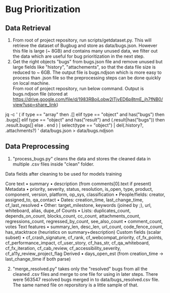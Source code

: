 # Bug Prioritization

## Data Retrieval 
1. From root of project repository, run scripts/getdataset.py. 
This will retrieve the dataset of Bugbug and store as data/bugs.json. However this file is large (~ 8GB) and contains many unused data, we filter out the data which are useful for bug prioritization in the next step.
2. Get the right objects "bugs" from bugs.json file and remove unused but large fields like "history", "attachements", so that the data file size is reduced to ~ 6GB. The output file is bugs.ndjson which is more easy to process than .json file so the preprocessing steps can be done quickly on local machine.  
From root of project repository, run below command. Output is bugs.ndjson file (stored at https://drive.google.com/file/d/1983RBoiLobw2ITjvED6p8tmE_jh7fNB0/view?usp=share_link)

jq -c '
  ( if type == "array"                          then .[]
    elif type == "object" and has("bugs")       then .bugs[]
    elif type == "object" and has("result") and (.result|has("bugs")) then .result.bugs[]
    else . end )
  | select(type == "object")
  | del(.history?, .attachments?)
' data/bugs.json > data/bugs.ndjson


## Data Preprocessing
1. "process_bugs.py" cleans the data and stores the cleaned data in multiple .csv files inside "clean" folder.

Data fields after cleaning to be used for models training

Core text
•	summary
•	description (from comments[0].text if present)
Metadata
•	priority, severity, status, resolution, is_open, type, product, component, version, platform, op_sys, classification
•	People/fields: creator, assigned_to, qa_contact
•	Dates: creation_time, last_change_time, cf_last_resolved
•	Other: target_milestone, keywords (joined by ;), url, whiteboard, alias, dupe_of
Counts
•	Lists: duplicates_count, depends_on_count, blocks_count, cc_count, attachments_count, regressions_count, regressed_by_count, see_also_count
•	comment_count, votes
Text features
•	summary_len, desc_len, url_count, code_fence_count, has_stacktrace (heuristics on summary+description)
Custom fields (scalar subset)
•	cf_crash_signature, cf_rank, cf_webcompat_priority, cf_fx_points, cf_performance_impact, cf_user_story, cf_has_str, cf_qa_whiteboard, cf_fx_iteration, cf_cab_review, cf_accessibility_severity, cf_a11y_review_project_flag
Derived
•	days_open_est (from creation_time → last_change_time if both parse)


2. "merge_resolved.py" takes only the "resolved" bugs from all the cleaned .csv files and merge to one file for using in later steps. There were 563547 resolved bugs merged in to data/bugs_resolved.csv file. The same named file on reporsitory is a little sample of that.


